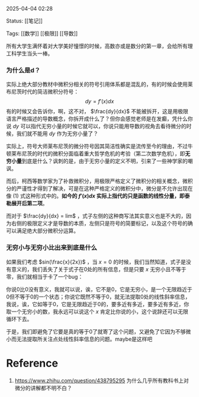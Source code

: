 2025-04-04  02:28

Status: [[笔记]]

Tags:  [[数学]] [[极限]] [[导数]]

所有大学生满怀着对大学美好憧憬的时候，高数亦或是数分的第一章，会给所有理工科学生当头一棒。

### 为什么是d？

实际上绝大部分教材中微积分相关的符号引用体系都是混乱的，有的时候会使用莱布尼茨时代的简洁微积分符号：
$$ dy = f'(x) dx\tag{1}$$
有的时候又会告诉你，啊，这不对， $\frac{dy}{dx}$ 不能被拆开，这是用极限语言严格描述的导数概念，你拆开成什么了？但你会感觉老师是在发癫，凭什么你说 $dy$ 可以指代无穷小量的时候它就可以，你说只能用导数的视角去看待微分的时候，我们就不能用 $dy$ 作为无穷小量了？

实际上，符号大师莱布尼茨的微分符号因其简洁性确实是流传至今的理由，不过牛顿莱布尼茨的时代的微积分面临着重大哲学危机的考验（第二次数学危机），即**无穷小量**到底是什么？讽刺的是，由于无穷小量的定义不明，引来了一些神学家的嘲讽。

而后，柯西等数学家为了补救微积分，用极限严格定义了微积分的相关概念，微积分的严谨性才得到了解决，可是在这种严格定义的微积分中，微分是不允许出现在像 $(1)$ 式这种形式中的。**如今的 $f'(x)dx$ 实际上指代的只是函数的线性分量，即泰勒展开后第二项**。

而对于 $\frac{dy}{dx} = lim$ ，式子左侧的这种商写法其实意义也是不大的，因为右侧的极限定义才是导数的本质，左侧只是符号的简要标记，以及这个符号的确可以满足绝大部分微积分运算。

### 无穷小与无穷小比出来到底是什么

如果我们考虑 $sin(\frac{x}{2x})$ ，当 $x=0$ 的时候，我们当然知道，式子是没有意义的，我们丢失了关于式子在0处的所有信息，但是只要 $x$ 无穷小且不等于零，我们就相当于卡了一个bug：

你说0比0没有意义，我就可以说，诶，它不是0，它是无穷小，是一个无限趋近于0但不等于0的一个状态；你说它既然不等于0，就无法提取0处的线性斜率信息，我说，诶，它如等于0，它是无限趋近于0的，要多近有多近，要多近有多近，你取一个无穷小的数，我永远可以说这个 $x$ 肯定比你说的小，这个说辞还可以无限循环下去。

于是，我们即避免了它要是真的等于0了就寄了这个问题，又避免了它因为不够微小而无法提取所关注点处线性斜率信息的问题。maybe是这样吧

# Reference
1. https://www.zhihu.com/question/438795295  为什么几乎所有教科书上对微分的讲解都不明不白？